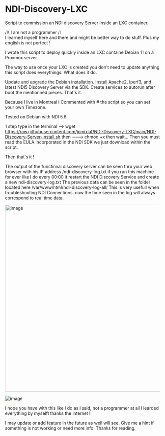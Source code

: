 # NDI-Discovery-LXC
Script to commission an NDI discovery Server inside an LXC container.

/!\ I am not a programmer /!\
I learned myself here and there and might be better way to do stuff. 
Plus my english is not perfect !

I wrote this script to deploy quickly inside an LXC containe Debian 11 on a Proxmox server.

The way to use once your LXC is created you don't need to update anything this script does everythings. 
What does it do. 

Update and upgrade the Debian installation. 
Install Apache2, Iperf3, and latest NDI5 Discovery Server via the SDK.
Create services to autorun after boot the mentionned pieces.
That's it. 

Because I live in Montreal I Commented with # the script so you can set your own Timezone.

Tested on Debian with NDI 5.6

1 step
type in the terminal --> wget https://raw.githubusercontent.com/jomixlaf/NDI-Discovery-LXC/main/NDI-Discovery-Server-Install.sh
then ---> chmod +x
then wait... Then you must read the EULA incorporated in the NDI SDK we just download within the script. 

Then that's it ! 


The output of the functinnal discovery server can be seen thru your web browser with his IP address /ndi-discovery-log.txt
if you run this machine for ever like I do every 00:00 it restart the NDI Discovery Service and create a new ndi-discovery-log.txt
The previous data can be seen in the folder located here /var/www/html/ndi-discovery-log-all/ 
This is very usefull when troubleshooting NDI Connections. now the time seen in the log will always correspond to real time data.

<img width="606" alt="image" src="https://github.com/jomixlaf/NDI-Discovery-LXC/assets/100269973/53b2a138-872a-4c43-b462-6d84ff11dc25">

![image](https://github.com/jomixlaf/NDI-Discovery-LXC/assets/100269973/8a24080c-4443-4ca0-ba0e-88da9a9c836e)




I hope you have with this like I do as I said, not a programmer at all I learded everything by myselft thanks the internet ! 

I may update or add feature in the future as well will see. Give me a hint if something is not working or need more info. Thanks for reading. 
